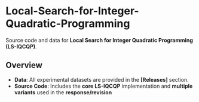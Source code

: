# Local-Search-for-Integer-Quadratic-Programming

Source code and data for **Local Search for Integer Quadratic Programming (LS-IQCQP)**.

## Overview
- **Data**: All experimental datasets are provided in the **[Releases]** section.
- **Source Code**: Includes the **core LS-IQCQP** implementation and **multiple variants** used in the **response/revision**
